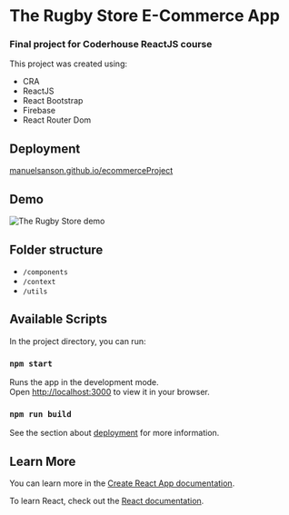 # The Rugby Store E-Commerce App

### Final project for Coderhouse ReactJS course

This project was created using:
- CRA
- ReactJS
- React Bootstrap
- Firebase
- React Router Dom

## Deployment

[manuelsanson.github.io/ecommerceProject](https://manuelsanson.github.io/ecommerceProject)

## Demo

![The Rugby Store demo](https://firebasestorage.googleapis.com/v0/b/rugby-clothes-ecommerce.appspot.com/o/ecommerceGIF.gif?alt=media&token=601375e8-e3ed-487c-bfef-a8136034e368)

## Folder structure
- `/components`
- `/context`
- `/utils`

## Available Scripts

In the project directory, you can run:

### `npm start`

Runs the app in the development mode.\
Open [http://localhost:3000](http://localhost:3000) to view it in your browser.

### `npm run build`

See the section about [deployment](https://facebook.github.io/create-react-app/docs/deployment) for more information.

## Learn More

You can learn more in the [Create React App documentation](https://facebook.github.io/create-react-app/docs/getting-started).

To learn React, check out the [React documentation](https://reactjs.org/).